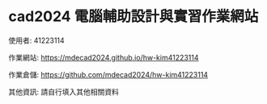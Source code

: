 # cad2024 電腦輔助設計與實習作業網站

使用者: 41223114

作業網站: https://mdecad2024.github.io/hw-kim41223114

作業倉儲: https://github.com/mdecad2024/hw-kim41223114

其他資訊: 請自行填入其他相關資料
